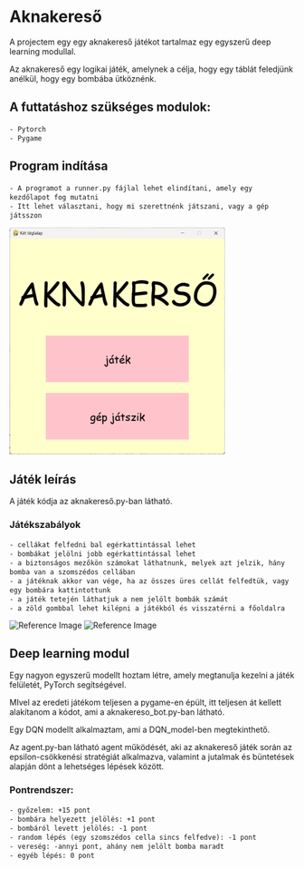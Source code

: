# Aknakereső

A projectem egy egy aknakereső játékot tartalmaz egy egyszerű deep learning modullal.


Az aknakereső egy logikai játék, amelynek a célja, hogy egy táblát feledjünk anélkül, hogy egy bombába ütköznénk.

## A futtatáshoz szükséges modulok:
    - Pytorch
    - Pygame

## Program indítása
    - A programot a runner.py fájlal lehet elindítani, amely egy kezdőlapot fog mutatni
    - Itt lehet választani, hogy mi szerettnénk játszani, vagy a gép játsszon
![Reference Image](/aknakereso/assets/1.png)

## Játék leírás
A játék kódja az aknakereső.py-ban látható.

### Játékszabályok

    - cellákat felfedni bal egérkattintással lehet
    - bombákat jelölni jobb egérkattintással lehet
    - a biztonságos mezőkön számokat láthatnunk, melyek azt jelzik, hány bomba van a szomszédos cellában
    - a játéknak akkor van vége, ha az összes üres cellát felfedtük, vagy egy bombára kattintottunk
    - a játék tetején láthatjuk a nem jelölt bombák számát
    - a zöld gombbal lehet kilépni a játékból és visszatérni a főoldalra

![Reference Image](/assets/2.png) ![Reference Image](/assets/3.png)

## Deep learning modul

Egy nagyon egyszerű modellt hoztam létre, amely megtanulja kezelni a játék felületét, PyTorch segítségével.

MIvel az eredeti játékom teljesen a pygame-en épült, itt teljesen át kellett alakítanom a kódot, ami a aknakereso_bot.py-ban látható.

Egy DQN modellt alkalmaztam, ami a DQN_model-ben megtekinthető.

Az agent.py-ban látható agent működését, aki az aknakereső játék során az epsilon-csökkenési stratégiát alkalmazva, valamint a jutalmak és büntetések alapján dönt a lehetséges lépések között.

### Pontrendszer:

    - győzelem: +15 pont
    - bombára helyezett jelölés: +1 pont
    - bombáról levett jelölés: -1 pont
    - random lépés (egy szomszédos cella sincs felfedve): -1 pont
    - vereség: -annyi pont, ahány nem jelölt bomba maradt
    - egyéb lépés: 0 pont




    
